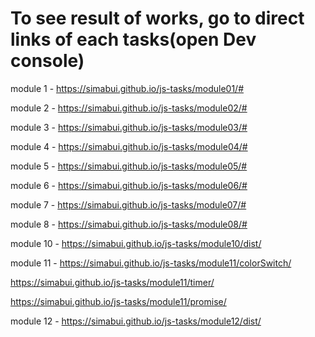 # To see result of works, go to direct links of each tasks(open Dev console)

module 1 - https://simabui.github.io/js-tasks/module01/#

module 2 - https://simabui.github.io/js-tasks/module02/#

module 3 - https://simabui.github.io/js-tasks/module03/#

module 4 - https://simabui.github.io/js-tasks/module04/#

module 5 - https://simabui.github.io/js-tasks/module05/#

module 6 - https://simabui.github.io/js-tasks/module06/#

module 7 - https://simabui.github.io/js-tasks/module07/#

module 8 - https://simabui.github.io/js-tasks/module08/#

module 10 - https://simabui.github.io/js-tasks/module10/dist/

module 11 - https://simabui.github.io/js-tasks/module11/colorSwitch/

https://simabui.github.io/js-tasks/module11/timer/

https://simabui.github.io/js-tasks/module11/promise/

module 12 - https://simabui.github.io/js-tasks/module12/dist/
